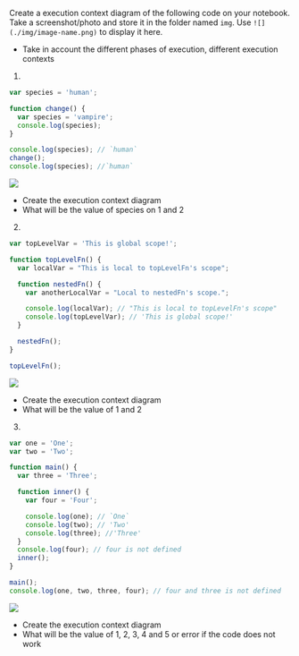 Create a execution context diagram of the following code on your notebook. Take a screenshot/photo and store it in the folder named `img`. Use `![](./img/image-name.png)` to display it here.

- Take in account the different phases of execution, different execution contexts

1.

```js
var species = 'human';

function change() {
  var species = 'vampire';
  console.log(species);
}

console.log(species); // `human`
change();
console.log(species); //`human`
```

<!-- Put your image below -->

![](./img/image-1.jpg)

- Create the execution context diagram
- What will be the value of species on 1 and 2

2.

```js
var topLevelVar = 'This is global scope!';

function topLevelFn() {
  var localVar = "This is local to topLevelFn's scope";

  function nestedFn() {
    var anotherLocalVar = "Local to nestedFn's scope.";

    console.log(localVar); // "This is local to topLevelFn's scope"
    console.log(topLevelVar); // 'This is global scope!'
  }

  nestedFn();
}

topLevelFn();
```

<!-- Put your image below -->

![](./img/image-2.jpg)

- Create the execution context diagram
- What will be the value of 1 and 2

3.

```js
var one = 'One';
var two = 'Two';

function main() {
  var three = 'Three';

  function inner() {
    var four = 'Four';

    console.log(one); // `One`
    console.log(two); // 'Two'
    console.log(three); //'Three'
  }
  console.log(four); // four is not defined
  inner();
}

main();
console.log(one, two, three, four); // four and three is not defined
```

<!-- Put your image below -->

![](./img/image-3.jpg)

- Create the execution context diagram
- What will be the value of 1, 2, 3, 4 and 5 or error if the code does not work
